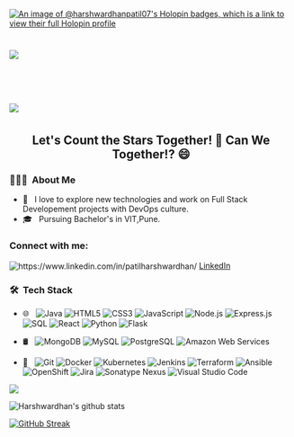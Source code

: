 
[![An image of @harshwardhanpatil07's Holopin badges, which is a link to view their full Holopin profile](https://holopin.me/harshwardhanpatil07)](https://holopin.io/@harshwardhanpatil07)



<h1>
  <a>
    <img src="https://readme-typing-svg.herokuapp.com?color=62F7F3&size=25&lines=Hey+there!!!..👋">
      <h1>
  <a>
    <img src="https://readme-typing-svg.herokuapp.com?color=62F7F3&size=25&lines=I'm+Harshwardhan+Patil!">
  </a>
</h1>
  </a>
</h1>




<h2 align="center">Let's Count the Stars Together! 🔭 Can We Together!? 😄</h2>



<h3> 👨🏻‍💻 &nbsp;About Me </h3>

- 🤔 &nbsp; I love to explore new technologies and work on Full Stack Developement projects with DevOps culture.
- 🎓 &nbsp; Pursuing Bachelor's in VIT,Pune.

<h3 align="left">Connect with me:</h3>
<p align="left">
<img align="center" src="https://github.com/HarshwardhanPatil07/HarshwardhanPatil07/assets/126240589/b665771e-84fd-4a35-8448-0543124c5893" alt="https://www.linkedin.com/in/patilharshwardhan/"/></a>
<a href="https://www.linkedin.com/in/patilharshwardhan/" target="_blank">LinkedIn</a>
</p>


<h3> 🛠 &nbsp;Tech Stack</h3>

- 🌐 &nbsp;
![Java](https://img.shields.io/badge/Java-007396?style=flat&logo=java&logoColor=white)
![HTML5](https://img.shields.io/badge/HTML5-E34F26?style=flat&logo=html5&logoColor=white)
![CSS3](https://img.shields.io/badge/CSS3-1572B6?style=flat&logo=css3&logoColor=white)
![JavaScript](https://img.shields.io/badge/JavaScript-F7DF1E?style=flat&logo=javascript&logoColor=black)
![Node.js](https://img.shields.io/badge/Node.js-339933?style=flat&logo=node.js&logoColor=white)
![Express.js](https://img.shields.io/badge/Express.js-000000?style=flat&logo=express&logoColor=white)
![SQL](https://img.shields.io/badge/SQL-4479A1?style=flat&logo=MySQL&logoColor=white)
![React](https://img.shields.io/badge/React-61DAFB?style=flat&logo=react&logoColor=black)
![Python](https://img.shields.io/badge/Python-3776AB?style=flat&logo=python&logoColor=white)
![Flask](https://img.shields.io/badge/Flask-000000?style=flat&logo=flask&logoColor=white)

- 🛢 &nbsp;
![MongoDB](https://img.shields.io/badge/MongoDB-47A248?style=flat&logo=mongodb&logoColor=white)
![MySQL](https://img.shields.io/badge/MySQL-4479A1?style=flat&logo=mysql&logoColor=white)
![PostgreSQL](https://img.shields.io/badge/PostgreSQL-336791?style=flat&logo=postgresql&logoColor=white)
![Amazon Web Services](https://img.shields.io/badge/Amazon%20Web%20Services-232F3E?style=flat&logo=amazonaws&logoColor=white)

- 🔧 &nbsp;
![Git](https://img.shields.io/badge/Git-F05032?style=flat&logo=git&logoColor=white)
![Docker](https://img.shields.io/badge/Docker-2496ED?style=flat&logo=docker&logoColor=white)
![Kubernetes](https://img.shields.io/badge/Kubernetes-326CE5?style=flat&logo=kubernetes&logoColor=white)
![Jenkins](https://img.shields.io/badge/Jenkins-D24939?style=flat&logo=jenkins&logoColor=white)
![Terraform](https://img.shields.io/badge/Terraform-623CE4?style=flat&logo=terraform&logoColor=white)
![Ansible](https://img.shields.io/badge/Ansible-EE0000?style=flat&logo=ansible&logoColor=white)
![OpenShift](https://img.shields.io/badge/OpenShift-EE0000?style=flat&logo=redhatopenshift&logoColor=white)
![Jira](https://img.shields.io/badge/Jira-0052CC?style=flat&logo=jira&logoColor=white)
![Sonatype Nexus](https://img.shields.io/badge/Sonatype%20Nexus-4E8AAB?style=flat&logo=sonatype&logoColor=white)
![Visual Studio Code](https://img.shields.io/badge/Visual%20Studio%20Code-007ACC?style=flat&logo=visualstudiocode&logoColor=white)






<a href=""> <img align="center" src="https://github-readme-stats-sigma-five.vercel.app/api/top-langs/?username=HarshwardhanPatil07&theme=react&line_height=40&hide=css"/> </a>

![Harshwardhan's github stats](https://github-readme-stats2-blush.vercel.app/api?username=HarshwardhanPatil07&theme=react&showicons=true)


[![GitHub Streak](https://github-readme-streak-stats.herokuapp.com?user=HarshwardhanPatil07&theme=react)](https://git.io/streak-stats)


